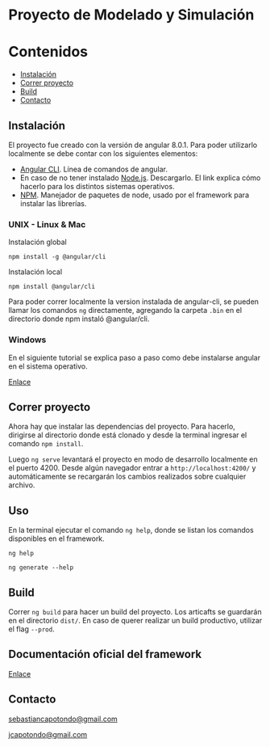 # Proyecto de Modelado y Simulación

# Contenidos

* [Instalación](#instalación)
* [Correr proyecto](#correr-proyecto)
* [Build](#build)
* [Contacto](#contacto)

## Instalación

El proyecto fue creado con la versión de angular 8.0.1. Para poder utilizarlo localmente se debe contar con los siguientes elementos: 
- [Angular CLI](https://github.com/angular/angular-cli). Línea de comandos de angular.
- En caso de no tener instalado [Node.js](https://nodejs.org/en/download/). Descargarlo. El link explica cómo hacerlo para los distintos sistemas operativos.
- [NPM](https://www.npmjs.com/get-npm). Manejador de paquetes de node, usado por el framework para instalar las librerías.

### UNIX - Linux & Mac
Instalación global

`npm install -g @angular/cli`

Instalación local

`npm install @angular/cli`

Para poder correr localmente la version instalada de angular-cli, se pueden llamar los comandos `ng` directamente, agregando la carpeta `.bin` en el directorio donde npm instaló @angular/cli.

### Windows 

En el siguiente tutorial se explica paso a paso como debe instalarse angular en el sistema operativo.

[Enlace](https://www.freecodecamp.org/news/how-to-get-up-and-running-with-angular-on-windows-7405ba745c25/)

## Correr proyecto

Ahora hay que instalar las dependencias del proyecto. Para hacerlo, dirigirse al directorio donde está clonado y desde la terminal ingresar el comando `npm install`.

Luego `ng serve` levantará el proyecto en modo de desarrollo localmente en el puerto 4200. Desde algún navegador entrar a `http://localhost:4200/` y automáticamente se recargarán los cambios realizados sobre cualquier archivo.

## Uso

En la terminal ejecutar el comando `ng help`, donde se listan los comandos disponibles en el framework.

`ng help`

`ng generate --help`

## Build

Correr `ng build` para hacer un build del proyecto. Los articafts se guardarán en el directorio `dist/`. En caso de querer realizar un build productivo, utilizar el flag `--prod`.

## Documentación oficial del framework

[Enlace](https://angular.io/cli)



## Contacto
sebastiancapotondo@gmail.com

jcapotondo@gmail.com